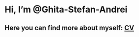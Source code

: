  <h1>Hi, I’m @Ghita-Stefan-Andrei</h1>
 <h2>Here you can find more about myself: <a href="https://github.com/Ghita-Stefan-Andrei/Ghita-Stefan-Andrei/blob/main/my-cv.pdf">CV</a></h2>
<!---
Ghita-Stefan-Andrei/Ghita-Stefan-Andrei is a ✨ special ✨ repository because its `README.md` (this file) appears on your GitHub profile.
You can click the Preview link to take a look at your changes.
--->
